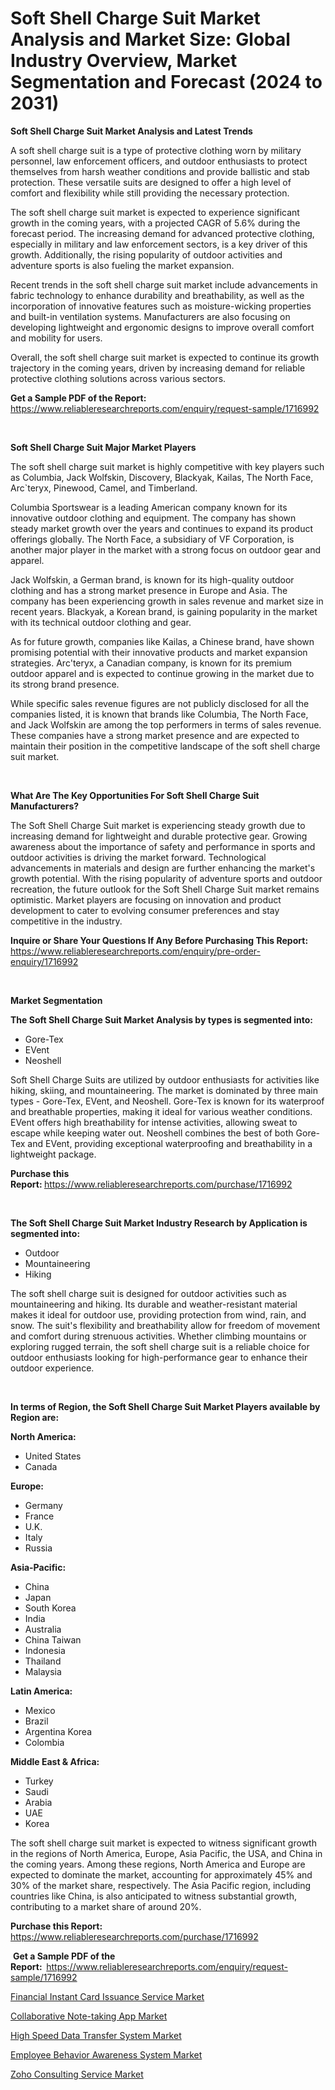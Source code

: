 <p><h1>Soft Shell Charge Suit Market Analysis and Market Size: Global Industry Overview, Market Segmentation and Forecast (2024 to 2031)</h1></p><p><strong>Soft Shell Charge Suit Market Analysis and Latest Trends</strong></p>
<p><p>A soft shell charge suit is a type of protective clothing worn by military personnel, law enforcement officers, and outdoor enthusiasts to protect themselves from harsh weather conditions and provide ballistic and stab protection. These versatile suits are designed to offer a high level of comfort and flexibility while still providing the necessary protection.</p><p>The soft shell charge suit market is expected to experience significant growth in the coming years, with a projected CAGR of 5.6% during the forecast period. The increasing demand for advanced protective clothing, especially in military and law enforcement sectors, is a key driver of this growth. Additionally, the rising popularity of outdoor activities and adventure sports is also fueling the market expansion.</p><p>Recent trends in the soft shell charge suit market include advancements in fabric technology to enhance durability and breathability, as well as the incorporation of innovative features such as moisture-wicking properties and built-in ventilation systems. Manufacturers are also focusing on developing lightweight and ergonomic designs to improve overall comfort and mobility for users.</p><p>Overall, the soft shell charge suit market is expected to continue its growth trajectory in the coming years, driven by increasing demand for reliable protective clothing solutions across various sectors.</p></p>
<p><strong>Get a Sample PDF of the Report:&nbsp;</strong> <a href="https://www.reliableresearchreports.com/enquiry/request-sample/1716992">https://www.reliableresearchreports.com/enquiry/request-sample/1716992</a></p>
<p>&nbsp;</p>
<p><strong>Soft Shell Charge Suit Major Market Players</strong></p>
<p><p>The soft shell charge suit market is highly competitive with key players such as Columbia, Jack Wolfskin, Discovery, Blackyak, Kailas, The North Face, Arc`teryx, Pinewood, Camel, and Timberland. </p><p>Columbia Sportswear is a leading American company known for its innovative outdoor clothing and equipment. The company has shown steady market growth over the years and continues to expand its product offerings globally. The North Face, a subsidiary of VF Corporation, is another major player in the market with a strong focus on outdoor gear and apparel. </p><p>Jack Wolfskin, a German brand, is known for its high-quality outdoor clothing and has a strong market presence in Europe and Asia. The company has been experiencing growth in sales revenue and market size in recent years. Blackyak, a Korean brand, is gaining popularity in the market with its technical outdoor clothing and gear.</p><p>As for future growth, companies like Kailas, a Chinese brand, have shown promising potential with their innovative products and market expansion strategies. Arc'teryx, a Canadian company, is known for its premium outdoor apparel and is expected to continue growing in the market due to its strong brand presence.</p><p>While specific sales revenue figures are not publicly disclosed for all the companies listed, it is known that brands like Columbia, The North Face, and Jack Wolfskin are among the top performers in terms of sales revenue. These companies have a strong market presence and are expected to maintain their position in the competitive landscape of the soft shell charge suit market.</p></p>
<p>&nbsp;</p>
<p><strong>What Are The Key Opportunities For Soft Shell Charge Suit Manufacturers?</strong></p>
<p><p>The Soft Shell Charge Suit market is experiencing steady growth due to increasing demand for lightweight and durable protective gear. Growing awareness about the importance of safety and performance in sports and outdoor activities is driving the market forward. Technological advancements in materials and design are further enhancing the market's growth potential. With the rising popularity of adventure sports and outdoor recreation, the future outlook for the Soft Shell Charge Suit market remains optimistic. Market players are focusing on innovation and product development to cater to evolving consumer preferences and stay competitive in the industry.</p></p>
<p><strong>Inquire or Share Your Questions If Any Before Purchasing This Report:</strong> <a href="https://www.reliableresearchreports.com/enquiry/pre-order-enquiry/1716992">https://www.reliableresearchreports.com/enquiry/pre-order-enquiry/1716992</a></p>
<p>&nbsp;</p>
<p><strong>Market Segmentation</strong></p>
<p><strong>The Soft Shell Charge Suit Market Analysis by types is segmented into:</strong></p>
<p><ul><li>Gore-Tex</li><li>EVent</li><li>Neoshell</li></ul></p>
<p><p>Soft Shell Charge Suits are utilized by outdoor enthusiasts for activities like hiking, skiing, and mountaineering. The market is dominated by three main types - Gore-Tex, EVent, and Neoshell. Gore-Tex is known for its waterproof and breathable properties, making it ideal for various weather conditions. EVent offers high breathability for intense activities, allowing sweat to escape while keeping water out. Neoshell combines the best of both Gore-Tex and EVent, providing exceptional waterproofing and breathability in a lightweight package.</p></p>
<p><strong>Purchase this Report:&nbsp;</strong><a href="https://www.reliableresearchreports.com/purchase/1716992">https://www.reliableresearchreports.com/purchase/1716992</a></p>
<p>&nbsp;</p>
<p><strong>The Soft Shell Charge Suit Market Industry Research by Application is segmented into:</strong></p>
<p><ul><li>Outdoor</li><li>Mountaineering</li><li>Hiking</li></ul></p>
<p><p>The soft shell charge suit is designed for outdoor activities such as mountaineering and hiking. Its durable and weather-resistant material makes it ideal for outdoor use, providing protection from wind, rain, and snow. The suit's flexibility and breathability allow for freedom of movement and comfort during strenuous activities. Whether climbing mountains or exploring rugged terrain, the soft shell charge suit is a reliable choice for outdoor enthusiasts looking for high-performance gear to enhance their outdoor experience.</p></p>
<p>&nbsp;</p>
<p><strong>In terms of Region, the Soft Shell Charge Suit Market Players available by Region are:</strong></p>
<p>
    <p> <strong> North America: </strong>
        <ul>
            <li>United States</li>
            <li>Canada</li>
        </ul>
        </p> 
    <p> <strong> Europe: </strong>
        <ul>
            <li>Germany</li>
            <li>France</li>
            <li>U.K.</li>
            <li>Italy</li>
            <li>Russia</li>
        </ul>
        </p> 
    <p> <strong> Asia-Pacific: </strong>
        <ul>
            <li>China</li>
            <li>Japan</li>
            <li>South Korea</li>
            <li>India</li>
            <li>Australia</li>
            <li>China Taiwan</li>
            <li>Indonesia</li>
            <li>Thailand</li>
            <li>Malaysia</li>
        </ul>
        </p> 
    <p> <strong> Latin America: </strong>
        <ul>
            <li>Mexico</li>
            <li>Brazil</li>
            <li>Argentina Korea</li>
            <li>Colombia</li>
        </ul>
        </p> 
    <p> <strong> Middle East & Africa: </strong>
        <ul>
            <li>Turkey</li>
            <li>Saudi</li>
            <li>Arabia</li>
            <li>UAE</li>
            <li>Korea</li>
        </ul>
    </p>
    </p>
<p><p>The soft shell charge suit market is expected to witness significant growth in the regions of North America, Europe, Asia Pacific, the USA, and China in the coming years. Among these regions, North America and Europe are expected to dominate the market, accounting for approximately 45% and 30% of the market share, respectively. The Asia Pacific region, including countries like China, is also anticipated to witness substantial growth, contributing to a market share of around 20%.</p></p>
<p><strong>Purchase this Report: </strong><a href="https://www.reliableresearchreports.com/purchase/1716992">https://www.reliableresearchreports.com/purchase/1716992</a></p>
<p>&nbsp;<strong>Get a Sample PDF of the Report:&nbsp;&nbsp;</strong><a href="https://www.reliableresearchreports.com/enquiry/request-sample/1716992">https://www.reliableresearchreports.com/enquiry/request-sample/1716992</a></p>
<p><strong></strong></p>
<p><p><a href="https://medium.com/@jamesday5g/financial-instant-card-issuance-service-market-size-cagr-trends-2024-2030-a78168804afb">Financial Instant Card Issuance Service Market</a></p><p><a href="https://medium.com/@twiladurgan/collaborative-note-taking-app-market-analysis-and-sze-forecasted-for-period-from-2024-to-2031-38cd5827e05e">Collaborative Note-taking App Market</a></p><p><a href="https://medium.com/@jamesday5g/high-speed-data-transfer-system-market-size-and-market-trends-complete-industry-overview-2024-to-f42b14fc3dd3">High Speed Data Transfer System Market</a></p><p><a href="https://medium.com/@twiladurgan/employee-behavior-awareness-system-market-insight-market-trends-growth-forecasted-from-2024-to-2ad59f49db8e">Employee Behavior Awareness System Market</a></p><p><a href="https://medium.com/@myrticecole/zoho-consulting-service-market-size-market-outlook-and-market-forecast-2024-to-2031-025094bafeb9">Zoho Consulting Service Market</a></p></p>